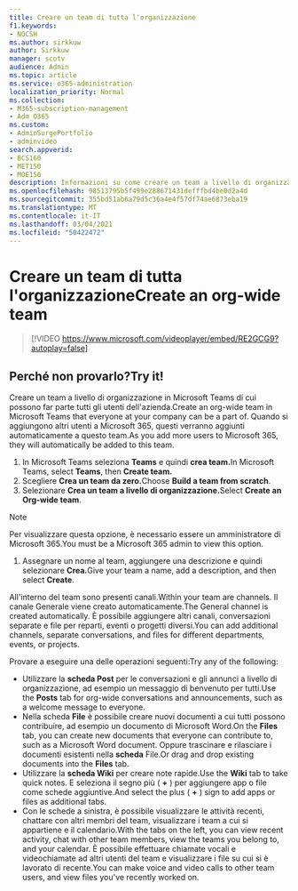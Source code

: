 ```yaml
---
title: Creare un team di tutta l'organizzazione
f1.keywords:
- NOCSH
ms.author: sirkkuw
author: Sirkkuw
manager: scotv
audience: Admin
ms.topic: article
ms.service: o365-administration
localization_priority: Normal
ms.collection:
- M365-subscription-management
- Adm_O365
ms.custom:
- AdminSurgePortfolio
- adminvideo
search.appverid:
- BCS160
- MET150
- MOE150
description: Informazioni su come creare un team a livello di organizzazione in Microsoft Teams.
ms.openlocfilehash: 98513795b5f499e288671431defffbd4be0d2a4d
ms.sourcegitcommit: 355bd51ab6a79d5c36a4e4f57df74ae6873eba19
ms.translationtype: MT
ms.contentlocale: it-IT
ms.lasthandoff: 03/04/2021
ms.locfileid: "50422472"
---
```

# <a name="create-an-org-wide-team"></a><span data-ttu-id="85ab5-103">Creare un team di tutta l'organizzazione</span><span class="sxs-lookup"><span data-stu-id="85ab5-103">Create an org-wide team</span></span>

> [!VIDEO https://www.microsoft.com/videoplayer/embed/RE2GCG9?autoplay=false]

## <a name="try-it"></a><span data-ttu-id="85ab5-104">Perché non provarlo?</span><span class="sxs-lookup"><span data-stu-id="85ab5-104">Try it!</span></span>

<span data-ttu-id="85ab5-105">Creare un team a livello di organizzazione in Microsoft Teams di cui possono far parte tutti gli utenti dell'azienda.</span><span class="sxs-lookup"><span data-stu-id="85ab5-105">Create an org-wide team in Microsoft Teams that everyone at your company can be a part of.</span></span> <span data-ttu-id="85ab5-106">Quando si aggiungono altri utenti a Microsoft 365, questi verranno aggiunti automaticamente a questo team.</span><span class="sxs-lookup"><span data-stu-id="85ab5-106">As you add more users to Microsoft 365, they will automatically be added to this team.</span></span>

1. <span data-ttu-id="85ab5-107">In Microsoft Teams seleziona  **Teams** e quindi **crea team.**</span><span class="sxs-lookup"><span data-stu-id="85ab5-107">In Microsoft Teams, select  **Teams**, then **Create team.**</span></span>
2. <span data-ttu-id="85ab5-108">Scegliere **Crea un team da zero.**</span><span class="sxs-lookup"><span data-stu-id="85ab5-108">Choose  **Build a team from scratch**.</span></span>
3. <span data-ttu-id="85ab5-109">Selezionare **Crea un team a livello di organizzazione.**</span><span class="sxs-lookup"><span data-stu-id="85ab5-109">Select  **Create an Org-wide team**.</span></span>

> [!NOTE]
> <span data-ttu-id="85ab5-110">Per visualizzare questa opzione, è necessario essere un amministratore di Microsoft 365.</span><span class="sxs-lookup"><span data-stu-id="85ab5-110">You must be a Microsoft 365 admin to view this option.</span></span>

1. <span data-ttu-id="85ab5-111">Assegnare un nome al team, aggiungere una descrizione e quindi selezionare **Crea.**</span><span class="sxs-lookup"><span data-stu-id="85ab5-111">Give your team a name, add a description, and then select  **Create**.</span></span>

<span data-ttu-id="85ab5-112">All'interno del team sono presenti canali.</span><span class="sxs-lookup"><span data-stu-id="85ab5-112">Within your team are channels.</span></span> <span data-ttu-id="85ab5-113">Il canale Generale viene creato automaticamente.</span><span class="sxs-lookup"><span data-stu-id="85ab5-113">The General channel is created automatically.</span></span> <span data-ttu-id="85ab5-114">È possibile aggiungere altri canali, conversazioni separate e file per reparti, eventi o progetti diversi.</span><span class="sxs-lookup"><span data-stu-id="85ab5-114">You can add additional channels, separate conversations, and files for different departments, events, or projects.</span></span>

<span data-ttu-id="85ab5-115">Provare a eseguire una delle operazioni seguenti:</span><span class="sxs-lookup"><span data-stu-id="85ab5-115">Try any of the following:</span></span>

- <span data-ttu-id="85ab5-116">Utilizzare la  **scheda Post** per le conversazioni e gli annunci a livello di organizzazione, ad esempio un messaggio di benvenuto per tutti.</span><span class="sxs-lookup"><span data-stu-id="85ab5-116">Use the  **Posts** tab for org-wide conversations and announcements, such as a welcome message to everyone.</span></span>
- <span data-ttu-id="85ab5-117">Nella scheda  **File** è possibile creare nuovi documenti a cui tutti possono contribuire, ad esempio un documento di Microsoft Word.</span><span class="sxs-lookup"><span data-stu-id="85ab5-117">On the  **Files** tab, you can create new documents that everyone can contribute to, such as a Microsoft Word document.</span></span> <span data-ttu-id="85ab5-118">Oppure trascinare e rilasciare i documenti esistenti nella  **scheda** File.</span><span class="sxs-lookup"><span data-stu-id="85ab5-118">Or drag and drop existing documents into the  **Files** tab.</span></span>
- <span data-ttu-id="85ab5-119">Utilizzare la  **scheda Wiki** per creare note rapide.</span><span class="sxs-lookup"><span data-stu-id="85ab5-119">Use the  **Wiki** tab to take quick notes.</span></span> <span data-ttu-id="85ab5-120">E seleziona il segno più ( **+** ) per aggiungere app o file come schede aggiuntive.</span><span class="sxs-lookup"><span data-stu-id="85ab5-120">And select the plus ( **+** ) sign to add apps or files as additional tabs.</span></span>
- <span data-ttu-id="85ab5-121">Con le schede a sinistra, è possibile visualizzare le attività recenti, chattare con altri membri del team, visualizzare i team a cui si appartiene e il calendario.</span><span class="sxs-lookup"><span data-stu-id="85ab5-121">With the tabs on the left, you can view recent activity, chat with other team members, view the teams you belong to, and your calendar.</span></span> <span data-ttu-id="85ab5-122">È possibile effettuare chiamate vocali e videochiamate ad altri utenti del team e visualizzare i file su cui si è lavorato di recente.</span><span class="sxs-lookup"><span data-stu-id="85ab5-122">You can make voice and video calls to other team users, and view files you've recently worked on.</span></span>